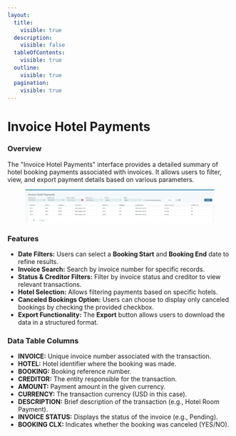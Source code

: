 ```yaml
---
layout:
  title:
    visible: true
  description:
    visible: false
  tableOfContents:
    visible: true
  outline:
    visible: true
  pagination:
    visible: true
---
```


# Invoice Hotel Payments

### Overview

The "Invoice Hotel Payments" interface provides a detailed summary of hotel booking payments associated with invoices. It allows users to filter, view, and export payment details based on various parameters.

<figure><img src=".gitbook/assets/image (27) (1) (1) (1) (1).png" alt=""><figcaption></figcaption></figure>

### Features

* **Date Filters:** Users can select a **Booking Start** and **Booking End** date to refine results.
* **Invoice Search:** Search by invoice number for specific records.
* **Status & Creditor Filters:** Filter by invoice status and creditor to view relevant transactions.
* **Hotel Selection:** Allows filtering payments based on specific hotels.
* **Canceled Bookings Option:** Users can choose to display only canceled bookings by checking the provided checkbox.
* **Export Functionality:** The **Export** button allows users to download the data in a structured format.

### Data Table Columns

* **INVOICE:** Unique invoice number associated with the transaction.
* **HOTEL:** Hotel identifier where the booking was made.
* **BOOKING:** Booking reference number.
* **CREDITOR:** The entity responsible for the transaction.
* **AMOUNT:** Payment amount in the given currency.
* **CURRENCY:** The transaction currency (USD in this case).
* **DESCRIPTION:** Brief description of the transaction (e.g., Hotel Room Payment).
* **INVOICE STATUS:** Displays the status of the invoice (e.g., Pending).
* **BOOKING CLX:** Indicates whether the booking was canceled (YES/NO).
